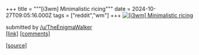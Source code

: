 +++
title = """[i3wm] Minimalistic ricing"""
date = 2024-10-27T09:05:16.000Z
tags = ["reddit","wm"]
+++
[![[i3wm] Minimalistic ricing](https://b.thumbs.redditmedia.com/n_I43B0_96G84PVjc4Cv85eAbj9DYW7MWC_3FHxn8og.jpg "[i3wm] Minimalistic ricing")](https://www.reddit.com/r/unixporn/comments/1gd6vmc/i3wm_minimalistic_ricing/)

submitted by [/u/TheEnigmaWalker](https://www.reddit.com/user/TheEnigmaWalker)  
[\[link\]](https://www.reddit.com/gallery/1gd6vmc) [\[comments\]](https://www.reddit.com/r/unixporn/comments/1gd6vmc/i3wm_minimalistic_ricing/)

[[source]](https://www.reddit.com/r/unixporn/comments/1gd6vmc/i3wm_minimalistic_ricing/)
